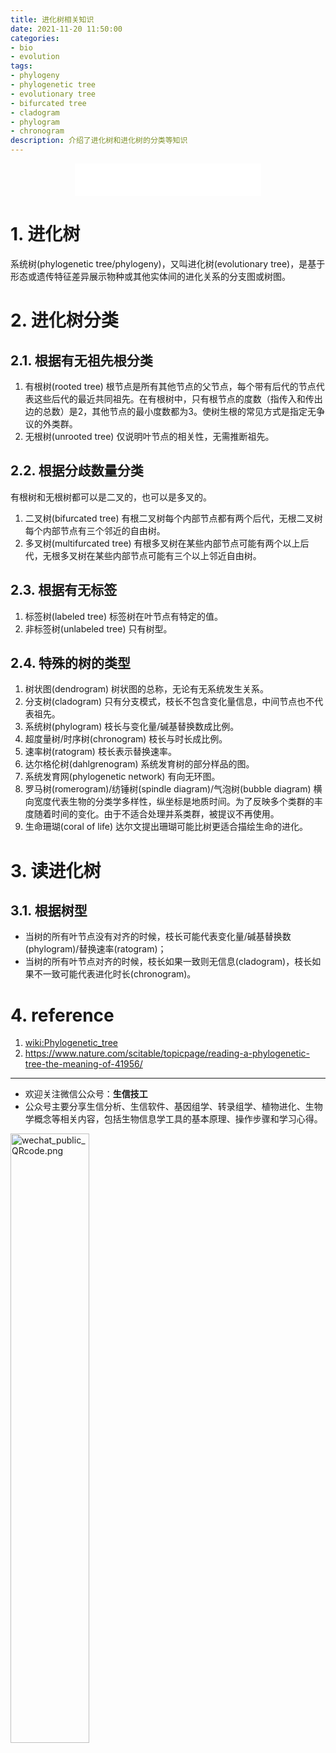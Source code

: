 ```yaml
---
title: 进化树相关知识
date: 2021-11-20 11:50:00
categories: 
- bio
- evolution
tags:
- phylogeny
- phylogenetic tree
- evolutionary tree
- bifurcated tree
- cladogram
- phylogram
- chronogram
description: 介绍了进化树和进化树的分类等知识
---
```


<div align="middle"><iframe frameborder="no" border="0" marginwidth="0" marginheight="0" width=298 height=52 src="//music.163.com/outchain/player?type=2&id=26657608&auto=1&height=32"></iframe></div>

# 1. 进化树
系统树(phylogenetic tree/phylogeny)，又叫进化树(evolutionary tree)，是基于形态或遗传特征差异展示物种或其他实体间的进化关系的分支图或树图。

# 2. 进化树分类
## 2.1. 根据有无祖先根分类
1. 有根树(rooted tree)
    根节点是所有其他节点的父节点，每个带有后代的节点代表这些后代的最近共同祖先。在有根树中，只有根节点的度数（指传入和传出边的总数）是2，其他节点的最小度数都为3。使树生根的常见方式是指定无争议的外类群。
2. 无根树(unrooted tree)
    仅说明叶节点的相关性，无需推断祖先。

## 2.2. 根据分歧数量分类
有根树和无根树都可以是二叉的，也可以是多叉的。
1. 二叉树(bifurcated tree)
    有根二叉树每个内部节点都有两个后代，无根二叉树每个内部节点有三个邻近的自由树。
2. 多叉树(multifurcated tree)
    有根多叉树在某些内部节点可能有两个以上后代，无根多叉树在某些内部节点可能有三个以上邻近自由树。

## 2.3. 根据有无标签
1. 标签树(labeled tree)
    标签树在叶节点有特定的值。
2. 非标签树(unlabeled tree)
    只有树型。

## 2.4. 特殊的树的类型
1. 树状图(dendrogram)
    树状图的总称，无论有无系统发生关系。
2. 分支树(cladogram)
   只有分支模式，枝长不包含变化量信息，中间节点也不代表祖先。
3. 系统树(phylogram)
   枝长与变化量/碱基替换数成比例。
4. 超度量树/时序树(chronogram)
    枝长与时长成比例。
5. 速率树(ratogram)
    枝长表示替换速率。
6. 达尔格伦树(dahlgrenogram)
    系统发育树的部分样品的图。
7. 系统发育网(phylogenetic network)
    有向无环图。
8. 罗马树(romerogram)/纺锤树(spindle diagram)/气泡树(bubble diagram)
    横向宽度代表生物的分类学多样性，纵坐标是地质时间。为了反映多个类群的丰度随着时间的变化。由于不适合处理并系类群，被提议不再使用。
9. 生命珊瑚(coral of life)
    达尔文提出珊瑚可能比树更适合描绘生命的进化。

# 3. 读进化树
## 3.1. 根据树型
- 当树的所有叶节点没有对齐的时候，枝长可能代表变化量/碱基替换数(phylogram)/替换速率(ratogram)；
- 当树的所有叶节点对齐的时候，枝长如果一致则无信息(cladogram)，枝长如果不一致可能代表进化时长(chronogram)。


# 4. reference
1. [wiki:Phylogenetic_tree](https://en.wikipedia.org/wiki/Phylogenetic_tree)
2. https://www.nature.com/scitable/topicpage/reading-a-phylogenetic-tree-the-meaning-of-41956/


-------

- 欢迎关注微信公众号：**生信技工**
- 公众号主要分享生信分析、生信软件、基因组学、转录组学、植物进化、生物学概念等相关内容，包括生物信息学工具的基本原理、操作步骤和学习心得。

<img src="https://github.com/yanzhongsino/yanzhongsino.github.io/blob/hexo/source/wechat/Wechat_public_qrcode.jpg?raw=true" width=50% title="wechat_public_QRcode.png" align=center/>